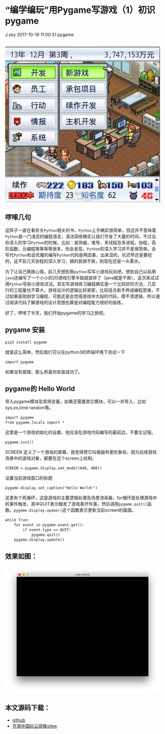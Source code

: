 <div class="blog-article">
<h1 class="title">“编学编玩”用Pygame写游戏（1）初识pygame</h1>
<span class="author">J.sky</span>
<span class="time">2017-10-19 11:00:31</span>
<span class="tag">pygame</span>
</div>
</br>

![输入图片说明](assets/images/media/upload/2017/10/timg.jpeg)

## 啰嗦几句

这阵子一直在看有关`Python`相关的书，`Python`上手确实很简单，但这并不意味着`Python`是一门浅显的编程语言，语法简练确实让我们节省了大量的时间。不过当你深入的学习`Python`的时候，比如：装饰器，推导，多线程及多进程，协程，高阶函数，元编程等等等等很多，你会发现，`Python`的深入学习并不是很简单。会写代`Python`和会优雅的编写`Python`代码是两回事，出来混的，坑迟早还是要挖的，这不前几天协程的深入学习，搞的我很不爽，到现在还是一头雾水。

为了让自己换换心情，前几天想到用`python`写写小游戏玩玩吧，想到自己以前用`java`还编写了一个小小的2D游戏引擎半路就放弃了（java就是不爽），这次来试试用`Python`写些小游戏试试。其实写游戏练习编程确实是一个比较好的方法，几百行的工程量也不算大，游戏设计的逻辑比较紧密，比较适合新手养成编程思维，不过如果是刚刚学习编程，可能还是会觉得游戏中大段的代码，摸不清逻辑，所以通过阅读代码了解游戏的设计意图也算是对编程能力很好的锻炼。

好了，啰嗦了半天，我们开始pygame的学习之旅吧。

## pygame 安装

    pip3 install pygame

就是这么简单，然后我们可以在python3的终端环境下测试一下

    import pygame

如果没有报错，那么恭喜你安装成功了。

## pygame的 Hello World

导入pygame模块及常用变量，如果还需要其它模块，可以一并导入，比如sys,os,time random等。

    import pygame
    from pygame.locals import *

这里是一个游戏初始化的设置，他应该在游戏代码编写的最前边，不要忘记哦。

    pygame.init()

SCREEN 定义了一个游戏的屏幕，我觉得管它叫做画布更形象些，因为后续游戏场景中的游戏对象，都要在这个screen上绘制。

    SCREEN = pygame.display.set_mode((640, 480))

设置当前游戏窗口的标题

    pygame.display.set_caption("Hello World!")

这里有个死循环，这是游戏的主要逻辑处理及场景渲染器，for循环是处理游戏中的事件触发，其中QUIT表示触发了游戏离开件事，然后调用`pygame.quit()`函数。`pygame.display.updae()`这个函数表示更新当前screen的画面。

    while True:
        for event in pygame.event.get():
            if event.type == QUIT:
                pygame.quit()
        pygame.display.update()

## 效果如图：

![输入图片说明](assets/images/media/upload/2017/10/Snip20171019_2.png)


## 本文源码下载：

+ [github](https://github.com/bosichong/My_pygame/blob/master/pygame00.py)
+ [开源中国码云镜像gitee](https://gitee.com/J_Sky/My_pygame/blob/master/pygame00.py)